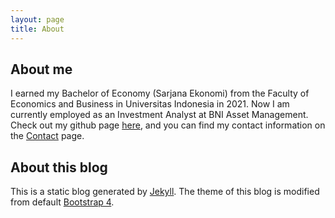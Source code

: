 ```yaml
---
layout: page
title: About
---
```


## About me

I earned my Bachelor of Economy (Sarjana Ekonomi) from the Faculty of Economics
and Business in Universitas Indonesia in 2021. Now I am currently employed as an
Investment Analyst at BNI Asset Management. Check out my github page
[here](https://github.com/abangfarhan), and you can find my contact information on
the [Contact](/contact) page.

## About this blog

This is a static blog generated by [Jekyll](https://jekyllrb.com/). The theme of this blog is modified from default [Bootstrap 4](https://getbootstrap.com/).
